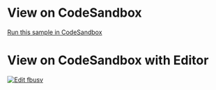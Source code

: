 
# View on CodeSandbox 
[Run this sample in CodeSandbox](https://codesandbox.io/embed/github/IgniteUI/testStackblitz/tree/master/github/data-chart/DataChartOverview?fontsize=14&hidenavigation=1&theme=dark&view=preview)                        
        
# View on CodeSandbox with Editor
            
<html lang="en" xmlns="http://www.w3.org/1999/xhtml">
    <body>           
        <a target="_blank" href="https://codesandbox.io/s/github/IgniteUI/testStackblitz/tree/master/github/data-chart/DataChartOverview?fontsize=14&hidenavigation=1&theme=dark&view=preview">
            <img alt="Edit fbusv" src="https://codesandbox.io/static/img/play-codesandbox.svg"/>
        </a>
    </body>
</html>
        